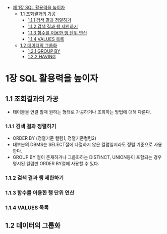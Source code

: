 - [제 1장 SQL 활용력을 높이자](#1--)
  - [1.1 조회결과의 가공](#11--)
    - [1.1.1 검색 결과 정렬하기](#111--)
    - [1.1.2 검색 결과 행 제한하기](#112--)
    - [1.1.3 함수를 이용한 행 단위 연산](#113--)
    - [1.1.4 VALUES 목록](#114--)
  - [1.2 데이터의 그룹화](#12--)
    - [1.2.1 GROUP BY](#121--)
    - [1.2.2 HAVING](#122--)   

# 1장 SQL 활용력을 높이자
## 1.1 조회결과의 가공
  - 테이블을 연결 할때 원하는 형태로 가공하거나 조회하는 방법에 대해 다룬다.
### 1.1.1 검색 결과 정렬하기
  - ORDER BY (정렬기준 컬럼1, 정렬기준컬럼2)
  - 대부분의 DBMS는 SELECT절에 나열하지 않은 컬럼일지라도 정렬 기준으로 사용한다.
  - GROUP BY 절이 존재하거나 그룹화하는 DISTINCT, UNION등이 포함되는 경우 명시된 컬럼만 ORDER BY절에 사용할 수 있다.
### 1.1.2 검색 결과 행 제한하기
### 1.1.3 함수를 이용한 행 단위 연산
### 1.1.4 VALUES 목록
## 1.2 데이터의 그룹화
